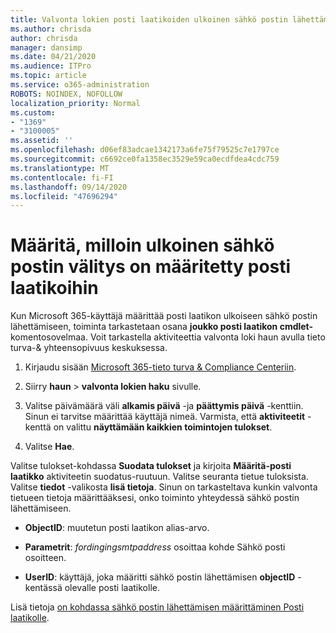 ```yaml
---
title: Valvonta lokien posti laatikoiden ulkoinen sähkö postin lähettäminen edelleen
ms.author: chrisda
author: chrisda
manager: dansimp
ms.date: 04/21/2020
ms.audience: ITPro
ms.topic: article
ms.service: o365-administration
ROBOTS: NOINDEX, NOFOLLOW
localization_priority: Normal
ms.custom:
- "1369"
- "3100005"
ms.assetid: ''
ms.openlocfilehash: d06ef83adcae1342173a6fe75f79525c7e1797ce
ms.sourcegitcommit: c6692ce0fa1358ec3529e59ca0ecdfdea4cdc759
ms.translationtype: MT
ms.contentlocale: fi-FI
ms.lasthandoff: 09/14/2020
ms.locfileid: "47696294"
---
```

# <a name="identify-when-external-email-forwarding-is-configured-on-mailboxes"></a>Määritä, milloin ulkoinen sähkö postin välitys on määritetty posti laatikoihin

Kun Microsoft 365-käyttäjä määrittää posti laatikon ulkoiseen sähkö postin lähettämiseen, toiminta tarkastetaan osana **joukko posti laatikon cmdlet-** komentosovelmaa. Voit tarkastella aktiviteettia valvonta loki haun avulla tieto turva-& yhteensopivuus keskuksessa.

1. Kirjaudu sisään [Microsoft 365-tieto turva & Compliance Centeriin](https://protection.office.com/).

2. Siirry **haun**  >  **valvonta lokien haku** sivulle.

3. Valitse päivämäärä väli **alkamis päivä** -ja **päättymis päivä** -kenttiin. Sinun ei tarvitse määrittää käyttäjä nimeä. Varmista, että **aktiviteetit** -kenttä on valittu **näyttämään kaikkien toimintojen tulokset**.

4. Valitse **Hae**.

Valitse tulokset-kohdassa **Suodata tulokset** ja kirjoita **Määritä-posti laatikko** aktiviteetin suodatus-ruutuun. Valitse seuranta tietue tuloksista. Valitse **tiedot** -valikosta **lisä tietoja**. Sinun on tarkasteltava kunkin valvonta tietueen tietoja määrittääksesi, onko toiminto yhteydessä sähkö postin lähettämiseen.

- **ObjectID**: muutetun posti laatikon alias-arvo.

- **Parametrit**: _fordingingsmtpaddress_ osoittaa kohde Sähkö posti osoitteen.

- **UserID**: käyttäjä, joka määritti sähkö postin lähettämisen **objectID** -kentässä olevalle posti laatikolle.

Lisä tietoja [on kohdassa sähkö postin lähettämisen määrittäminen Posti laatikolle](https://docs.microsoft.com/microsoft-365/compliance/auditing-troubleshooting-scenarios#determine-who-set-up-email-forwarding-for-a-mailbox).
